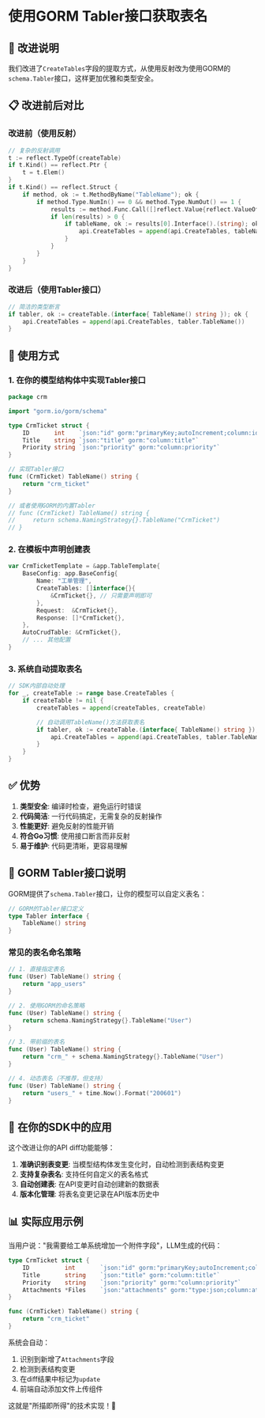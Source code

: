 # 使用GORM Tabler接口获取表名

## 🎯 改进说明

我们改进了`CreateTables`字段的提取方式，从使用反射改为使用GORM的`schema.Tabler`接口，这样更加优雅和类型安全。

## 📋 改进前后对比

### 改进前（使用反射）
```go
// 复杂的反射调用
t := reflect.TypeOf(createTable)
if t.Kind() == reflect.Ptr {
    t = t.Elem()
}
if t.Kind() == reflect.Struct {
    if method, ok := t.MethodByName("TableName"); ok {
        if method.Type.NumIn() == 0 && method.Type.NumOut() == 1 {
            results := method.Func.Call([]reflect.Value{reflect.ValueOf(createTable)})
            if len(results) > 0 {
                if tableName, ok := results[0].Interface().(string); ok {
                    api.CreateTables = append(api.CreateTables, tableName)
                }
            }
        }
    }
}
```

### 改进后（使用Tabler接口）
```go
// 简洁的类型断言
if tabler, ok := createTable.(interface{ TableName() string }); ok {
    api.CreateTables = append(api.CreateTables, tabler.TableName())
}
```

## 🔧 使用方式

### 1. 在你的模型结构体中实现Tabler接口

```go
package crm

import "gorm.io/gorm/schema"

type CrmTicket struct {
    ID       int    `json:"id" gorm:"primaryKey;autoIncrement;column:id"`
    Title    string `json:"title" gorm:"column:title"`
    Priority string `json:"priority" gorm:"column:priority"`
}

// 实现Tabler接口
func (CrmTicket) TableName() string {
    return "crm_ticket"
}

// 或者使用GORM的内置Tabler
// func (CrmTicket) TableName() string {
//     return schema.NamingStrategy{}.TableName("CrmTicket")
// }
```

### 2. 在模板中声明创建表

```go
var CrmTicketTemplate = &app.TableTemplate{
    BaseConfig: app.BaseConfig{
        Name: "工单管理",
        CreateTables: []interface{}{
            &CrmTicket{}, // 只需要声明即可
        },
        Request:  &CrmTicket{},
        Response: []*CrmTicket{},
    },
    AutoCrudTable: &CrmTicket{},
    // ... 其他配置
}
```

### 3. 系统自动提取表名

```go
// SDK内部自动处理
for _, createTable := range base.CreateTables {
    if createTable != nil {
        createTables = append(createTables, createTable)

        // 自动调用TableName()方法获取表名
        if tabler, ok := createTable.(interface{ TableName() string }); ok {
            api.CreateTables = append(api.CreateTables, tabler.TableName())
        }
    }
}
```

## ✅ 优势

1. **类型安全**: 编译时检查，避免运行时错误
2. **代码简洁**: 一行代码搞定，无需复杂的反射操作
3. **性能更好**: 避免反射的性能开销
4. **符合Go习惯**: 使用接口断言而非反射
5. **易于维护**: 代码更清晰，更容易理解

## 🔗 GORM Tabler接口说明

GORM提供了`schema.Tabler`接口，让你的模型可以自定义表名：

```go
// GORM的Tabler接口定义
type Tabler interface {
    TableName() string
}
```

### 常见的表名命名策略

```go
// 1. 直接指定表名
func (User) TableName() string {
    return "app_users"
}

// 2. 使用GORM的命名策略
func (User) TableName() string {
    return schema.NamingStrategy{}.TableName("User")
}

// 3. 带前缀的表名
func (User) TableName() string {
    return "crm_" + schema.NamingStrategy{}.TableName("User")
}

// 4. 动态表名（不推荐，但支持）
func (User) TableName() string {
    return "users_" + time.Now().Format("200601")
}
```

## 🎯 在你的SDK中的应用

这个改进让你的API diff功能能够：

1. **准确识别表变更**: 当模型结构体发生变化时，自动检测到表结构变更
2. **支持复杂表名**: 支持任何自定义的表名格式
3. **自动创建表**: 在API变更时自动创建新的数据表
4. **版本化管理**: 将表名变更记录在API版本历史中

## 📊 实际应用示例

当用户说："我需要给工单系统增加一个附件字段"，LLM生成的代码：

```go
type CrmTicket struct {
    ID          int       `json:"id" gorm:"primaryKey;autoIncrement;column:id"`
    Title       string    `json:"title" gorm:"column:title"`
    Priority    string    `json:"priority" gorm:"column:priority"`
    Attachments *Files    `json:"attachments" gorm:"type:json;column:attachments"` // 新增字段
}

func (CrmTicket) TableName() string {
    return "crm_ticket"
}
```

系统会自动：
1. 识别到新增了`Attachments`字段
2. 检测到表结构变更
3. 在diff结果中标记为`update`
4. 前端自动添加文件上传组件

这就是"所描即所得"的技术实现！🚀